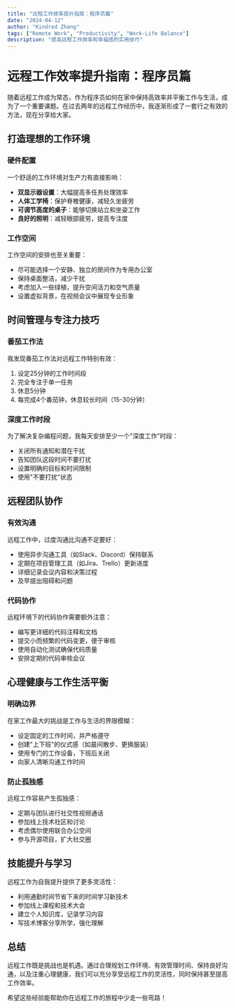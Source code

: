 ```yaml
---
title: "远程工作效率提升指南：程序员篇"
date: "2024-04-12"
author: "Kindred Zhang"
tags: ["Remote Work", "Productivity", "Work-Life Balance"]
description: "提高远程工作效率和幸福感的实用技巧"
---
```


# 远程工作效率提升指南：程序员篇

随着远程工作成为常态，作为程序员如何在家中保持高效率并平衡工作与生活，成为了一个重要课题。在过去两年的远程工作经历中，我逐渐形成了一套行之有效的方法，现在分享给大家。

## 打造理想的工作环境

### 硬件配置

一个舒适的工作环境对生产力有直接影响：

- **双显示器设置**：大幅提高多任务处理效率
- **人体工学椅**：保护脊椎健康，减轻久坐疲劳
- **可调节高度的桌子**：能够切换站立和坐姿工作
- **良好的照明**：减轻眼部疲劳，提高专注度

### 工作空间

工作空间的安排也至关重要：

- 尽可能选择一个安静、独立的房间作为专用办公室
- 保持桌面整洁，减少干扰
- 考虑加入一些绿植，提升空间活力和空气质量
- 设置虚拟背景，在视频会议中展现专业形象

## 时间管理与专注力技巧

### 番茄工作法

我发现番茄工作法对远程工作特别有效：

1. 设定25分钟的工作时间段
2. 完全专注于单一任务
3. 休息5分钟
4. 每完成4个番茄钟，休息较长时间（15-30分钟）

### 深度工作时段

为了解决复杂编程问题，我每天安排至少一个"深度工作"时段：

- 关闭所有通知和潜在干扰
- 告知团队这段时间不要打扰
- 设置明确的目标和时间限制
- 使用"不要打扰"状态

## 远程团队协作

### 有效沟通

远程工作中，过度沟通比沟通不足要好：

- 使用异步沟通工具（如Slack、Discord）保持联系
- 定期在项目管理工具（如Jira、Trello）更新进度
- 详细记录会议内容和决策过程
- 及早提出阻碍和问题

### 代码协作

远程环境下的代码协作需要额外注意：

- 编写更详细的代码注释和文档
- 提交小而频繁的代码变更，便于审核
- 使用自动化测试确保代码质量
- 安排定期的代码审核会议

## 心理健康与工作生活平衡

### 明确边界

在家工作最大的挑战是工作与生活的界限模糊：

- 设定固定的工作时间，并严格遵守
- 创建"上下班"的仪式感（如晨间散步、更换服装）
- 使用专门的工作设备，下班后关闭
- 向家人清晰沟通工作时间

### 防止孤独感

远程工作容易产生孤独感：

- 定期与团队进行社交性视频通话
- 参加线上技术社区和讨论
- 考虑偶尔使用联合办公空间
- 参与开源项目，扩大社交圈

## 技能提升与学习

远程工作为自我提升提供了更多灵活性：

- 利用通勤时间节省下来的时间学习新技术
- 参加线上课程和技术大会
- 建立个人知识库，记录学习内容
- 写技术博客分享所学，强化理解

## 总结

远程工作既是挑战也是机遇。通过合理规划工作环境、有效管理时间、保持良好沟通，以及注重心理健康，我们可以充分享受远程工作的灵活性，同时保持甚至提高工作效率。

希望这些经验能帮助你在远程工作的旅程中少走一些弯路！
